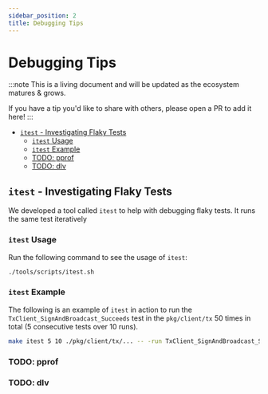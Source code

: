 ```yaml
---
sidebar_position: 2
title: Debugging Tips
---
```


# Debugging Tips <!-- omit in toc -->

:::note
This is a living document and will be updated as the ecosystem matures & grows.

If you have a tip you'd like to share with others, please open a PR to add it here!
:::

- [`itest` - Investigating Flaky Tests](#itest---investigating-flaky-tests)
  - [`itest` Usage](#itest-usage)
  - [`itest` Example](#itest-example)
  - [TODO: pprof](#todo-pprof)
  - [TODO: dlv](#todo-dlv)

## `itest` - Investigating Flaky Tests

We developed a tool called `itest` to help with debugging flaky tests. It runs
the same test iteratively

### `itest` Usage

Run the following command to see the usage of `itest`:

```bash
./tools/scripts/itest.sh
```

### `itest` Example

The following is an example of `itest` in action to run the `TxClient_SignAndBroadcast_Succeeds`
test in the `pkg/client/tx` 50 times in total (5 consecutive tests over 10 runs).

```bash
make itest 5 10 ./pkg/client/tx/... -- -run TxClient_SignAndBroadcast_Succeeds
```

### TODO: pprof

### TODO: dlv
